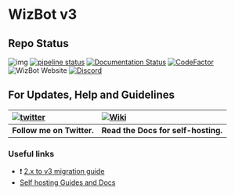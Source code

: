 # WizBot v3

## Repo Status

![img](https://ci.appveyor.com/api/projects/status/uuewoyb3t5f7ye4q?svg=true)
[![pipeline status](https://gitlab.com/WizNet/WizBot/badges/1.9/pipeline.svg)](https://gitlab.com/WizNet/WizBot/commits/1.9)
[![Documentation Status](https://readthedocs.org/projects/wizbot/badge/?version=latest)](http://wizbot.readthedocs.io/en/v3/?badge=v3)
[![CodeFactor](https://www.codefactor.io/repository/github/wizkiller96/wizbot/badge)](https://www.codefactor.io/repository/github/wizkiller96/wizbot)
![WizBot Website](https://img.shields.io/website-up-down-green-red/https/wizbot.cc.svg?label=wizbot.cc)
[![Discord](https://discordapp.com/api/guilds/99273784988557312/widget.png)](https://discord.gg/0YNaDOYuD5QOpeNI)

## For Updates, Help and Guidelines

| [![twitter](https://cdn.discordapp.com/attachments/155726317222887425/252192520094613504/twiter_banner.JPG)](https://twitter.com/WizBot_Dev) | [![Wiki](https://cdn.discordapp.com/attachments/266240393639755778/281920793330581506/datcord.png)](http://wizbot.readthedocs.io/en/v3/) |
| :--- | :--- |
| **Follow me on Twitter.** | **Read the Docs for self-hosting.** |

### Useful links
- ❗ [2.x to v3 migration guide](https://wizbot.readthedocs.io/en/v3/guides/migration-guide/)
- [Self hosting Guides and Docs](https://wizbot.readthedocs.io/en/v3)

